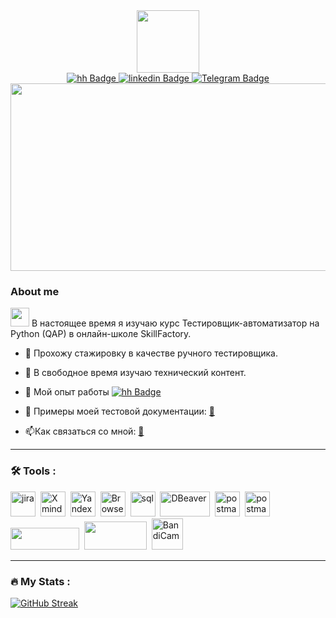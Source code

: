 <div id="header" align="center">
  <img src="https://media.giphy.com/media/gw3IWyGkC0rsazTi/giphy.gif" width="100"/>
</div>
<div id="badges"align="center">
<!--   <a href="https://vk.com/id80284002">
    <img src="https://img.shields.io/badge/VK-blue?style=for-the-badge&logo=VK&logoColor=white" alt="VK Badge"/>
  </a> -->
   <a href="https://hh.ru/applicant/resumes/view?resume=0022494cff0bba83670039ed1f66316c623843">
    <img src="https://img.shields.io/badge/hh-red?logo=HeadHunter&logoColor=white&style=for-the-badge" alt="hh Badge"/>
  </a>
   <a href="https://www.linkedin.com/in/antonchehov78">
    <img src="https://img.shields.io/badge/LinkedIn-blue?logo=linkedin&logoColor=white&style=for-the-badge" alt="linkedin Badge"/>
  </a>
<!--   <a href="https://www.facebook.com/profile.php?id=100001524171848">
    <img src="https://img.shields.io/badge/Facebook-blue?style=for-the-badge&logo=Facebook&logoColor=white" alt="Facebook Badge"/>
  </a> -->
   <a href="http://t.me/AntonBaranov78">
    <img src="https://img.shields.io/badge/Telegram-blue?style=for-the-badge&logo=Telegram&logoColor=white" alt="Telegram Badge"/>
  </a>
</div>
<div align="center">
  <img src="https://media.giphy.com/media/xTiTnxpQ3ghPiB2Hp6/giphy.gif" width="600" height="300"/>
</div>

### About me
<img src="https://media.giphy.com/media/WUlplcMpOCEmTGBtBW/giphy.gif" width="30"> В настоящее время я изучаю курс Тестировщик-автоматизатор на Python (QAP) в онлайн-школе SkillFactory.

- :telescope: Прохожу стажировку в качестве ручного тестировщика.

- :seedling: В свободное время изучаю технический контент.

- 📄 Мой опыт работы  </a>
   <a href="https://hh.ru/applicant/resumes/view?resume=0022494cff0bba83670039ed1f66316c623843">
    <img src="https://img.shields.io/badge/hh-red?style=for-the-badge&logo=hh&logoColor=white" alt="hh Badge"/>
  </a>
  
- :file_folder: Примеры моей тестовой документации: [:file_folder:](https://disk.yandex.ru/d/Ate545qmvsnfzQ)

- :mailbox:Как связаться со мной: [:e-mail:](mailto:antonbaranov@inbox.ru)

---

### :hammer_and_wrench: Tools :
<img src="https://cdn.jsdelivr.net/gh/devicons/devicon/icons/jira/jira-original.svg" title="jira" width="40" height="40"/>&nbsp;
<img src="https://migsoft.ru/upload/iblock/0d8/0d8032d6e7d0a12526457f6ba0b8c78a.JPG" title="Xmind" width="40" height="40"/>&nbsp;
<img src="https://upload.wikimedia.org/wikipedia/commons/thumb/2/2c/Logo_Yandex.Tracker_2018.svg/1200px-Logo_Yandex.Tracker_2018.svg.png" title="Yandex.Tracker" width="40" height="40"/>&nbsp;
<img src="https://www.logolynx.com/images/logolynx/d4/d41c80ad44aa88207d3d79b5c02717c4.jpeg" title="BrowserStack" width="40" height="40"/>&nbsp;
<img src="https://cdn.jsdelivr.net/gh/devicons/devicon/icons/postgresql/postgresql-original.svg" title="sql" width="40" height="40"/>&nbsp;
<img src="https://static.codepre.com/uploads/1648115192.png" title="DBeaver" width="80" height="40"/>&nbsp;
<img src="https://gitlab.com/uploads/-/system/project/avatar/16930776/postman.png" title="postman" width="40" height="40"/>&nbsp;
<img src="https://logos-download.com/wp-content/uploads/2021/01/Swagger_Logo.png" title="postman" width="40" height="40"/>&nbsp;
<img src="https://teremokgames.com/common/img/logoPairwise.png" width="110" height="35"/>&nbsp;
<img src="https://www.cellsoftware.co.uk/wp-content/uploads/2020/12/csw_testraiil.jpg" width="100" height="45"/>&nbsp;
<img src="https://avatars.mds.yandex.net/i?id=1179e99fa60c4ef443bab7fab34c97cc8fc00e78-5233398-images-thumbs&n=13" title="BandiCam" width="50" height="50"/>&nbsp;

---

### :fire: My Stats :
[![GitHub Streak](http://github-readme-streak-stats.herokuapp.com?user=AntonChehov78&theme=dark&background=000000)](https://git.io/streak-stats)
<div align="center">
<img src="https://komarev.com/ghpvc/?username=your-github-AntonChehov78&style=flat-square&color=grey" alt=""/>
  </div>
